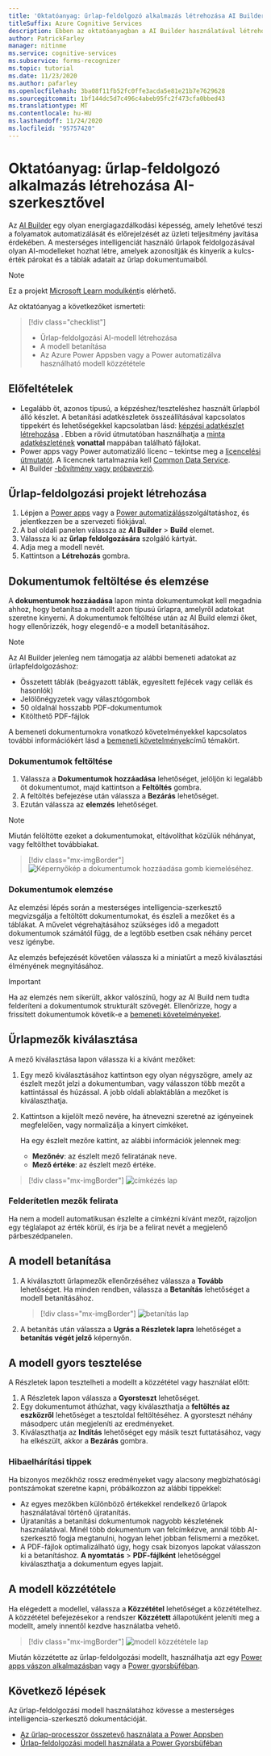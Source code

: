 ```yaml
---
title: 'Oktatóanyag: űrlap-feldolgozó alkalmazás létrehozása AI Builder-Form felismerővel'
titleSuffix: Azure Cognitive Services
description: Ebben az oktatóanyagban a AI Builder használatával létrehozhatja és betaníthatja az űrlap-feldolgozó alkalmazást.
author: PatrickFarley
manager: nitinme
ms.service: cognitive-services
ms.subservice: forms-recognizer
ms.topic: tutorial
ms.date: 11/23/2020
ms.author: pafarley
ms.openlocfilehash: 3ba08f11fb52fc0ffe3acda5e81e21b7e7629628
ms.sourcegitcommit: 1bf144dc5d7c496c4abeb95fc2f473cfa0bbed43
ms.translationtype: MT
ms.contentlocale: hu-HU
ms.lasthandoff: 11/24/2020
ms.locfileid: "95757420"
---
```

# <a name="tutorial-create-a-form-processing-app-with-ai-builder"></a>Oktatóanyag: űrlap-feldolgozó alkalmazás létrehozása AI-szerkesztővel

Az [AI Builder](/ai-builder/overview) egy olyan energiagazdálkodási képesség, amely lehetővé teszi a folyamatok automatizálását és előrejelzését az üzleti teljesítmény javítása érdekében. A mesterséges intelligenciát használó űrlapok feldolgozásával olyan AI-modelleket hozhat létre, amelyek azonosítják és kinyerik a kulcs-érték párokat és a táblák adatait az űrlap dokumentumaiból.

> [!NOTE]
> Ez a projekt [Microsoft Learn modulként](/learn/modules/get-started-with-form-processing/)is elérhető.

Az oktatóanyag a következőket ismerteti:

> [!div class="checklist"]
> * Űrlap-feldolgozási AI-modell létrehozása
> * A modell betanítása
> * Az Azure Power Appsben vagy a Power automatizálva használható modell közzététele

## <a name="prerequisites"></a>Előfeltételek

* Legalább öt, azonos típusú, a képzéshez/teszteléshez használt űrlapból álló készlet. A betanítási adatkészletek összeállításával kapcsolatos tippekért és lehetőségekkel kapcsolatban lásd: [képzési adatkészlet létrehozása](./build-training-data-set.md) . Ebben a rövid útmutatóban használhatja a [minta adatkészletének](https://go.microsoft.com/fwlink/?linkid=2128080) **vonattal** mappában található fájlokat.
* Power apps vagy Power automatizáló licenc – tekintse meg a [licencelési útmutatót](https://go.microsoft.com/fwlink/?linkid=2085130). A licencnek tartalmaznia kell [Common Data Service](https://powerplatform.microsoft.com/common-data-service/).
* AI Builder [-bővítmény vagy próbaverzió](https://go.microsoft.com/fwlink/?LinkId=2113956&clcid=0x409).


## <a name="create-a-form-processing-project"></a>Űrlap-feldolgozási projekt létrehozása

1. Lépjen a [Power apps](https://make.powerapps.com/) vagy a [Power automatizálás](https://flow.microsoft.com/signin)szolgáltatáshoz, és jelentkezzen be a szervezeti fiókjával.
1. A bal oldali panelen válassza az **AI Builder**  >  **Build** elemet.
1. Válassza ki az **űrlap feldolgozására** szolgáló kártyát.
1. Adja meg a modell nevét.
1. Kattintson a **Létrehozás** gombra.

## <a name="upload-and-analyze-documents"></a>Dokumentumok feltöltése és elemzése

A **dokumentumok hozzáadása** lapon minta dokumentumokat kell megadnia ahhoz, hogy betanítsa a modellt azon típusú űrlapra, amelyről adatokat szeretne kinyerni. A dokumentumok feltöltése után az AI Build elemzi őket, hogy ellenőrizzék, hogy elegendő-e a modell betanításához.

> [!NOTE]
> Az AI Builder jelenleg nem támogatja az alábbi bemeneti adatokat az űrlapfeldolgozáshoz:
>
> - Összetett táblák (beágyazott táblák, egyesített fejlécek vagy cellák és hasonlók)
> - Jelölőnégyzetek vagy választógombok
> - 50 oldalnál hosszabb PDF-dokumentumok
> - Kitölthető PDF-fájlok
>
> A bemeneti dokumentumokra vonatkozó követelményekkel kapcsolatos további információkért lásd a [bemeneti követelmények](./overview.md#input-requirements)című témakört.

### <a name="upload-your-documents"></a>Dokumentumok feltöltése

1. Válassza a **Dokumentumok hozzáadása** lehetőséget, jelöljön ki legalább öt dokumentumot, majd kattintson a **Feltöltés** gombra.
1. A feltöltés befejezése után válassza a **Bezárás** lehetőséget.
1. Ezután válassza az **elemzés** lehetőséget.

> [!NOTE] 
> Miután felöltötte ezeket a dokumentumokat, eltávolíthat közülük néhányat, vagy feltölthet továbbiakat.

> [!div class="mx-imgBorder"]
> ![Képernyőkép a dokumentumok hozzáadása gomb kiemeléséhez.](./media/tutorial-ai-builder/add-documents-page.png)

### <a name="analyze-your-documents"></a>Dokumentumok elemzése

Az elemzési lépés során a mesterséges intelligencia-szerkesztő megvizsgálja a feltöltött dokumentumokat, és észleli a mezőket és a táblákat. A művelet végrehajtásához szükséges idő a megadott dokumentumok számától függ, de a legtöbb esetben csak néhány percet vesz igénybe.

Az elemzés befejezését követően válassza ki a miniatűrt a mező kiválasztási élményének megnyitásához.

> [!IMPORTANT]
> Ha az elemzés nem sikerült, akkor valószínű, hogy az AI Build nem tudta felderíteni a dokumentumok strukturált szövegét. Ellenőrizze, hogy a frissített dokumentumok követik-e a [bemeneti követelményeket](./overview.md#input-requirements).

## <a name="select-your-form-fields"></a>Űrlapmezők kiválasztása

A mező kiválasztása lapon válassza ki a kívánt mezőket:

1. Egy mező kiválasztásához kattintson egy olyan négyszögre, amely az észlelt mezőt jelzi a dokumentumban, vagy válasszon több mezőt a kattintással és húzással. A jobb oldali ablaktáblán a mezőket is kiválaszthatja.
1. Kattintson a kijelölt mező nevére, ha átnevezni szeretné az igényeinek megfelelően, vagy normalizálja a kinyert címkéket.

    Ha egy észlelt mezőre kattint, az alábbi információk jelennek meg:

    - **Mezőnév**: az észlelt mező feliratának neve.
    - **Mező értéke**: az észlelt mező értéke.

> [!div class="mx-imgBorder"]
> ![címkézés lap](./media/tutorial-ai-builder/select-fields-page.png)

### <a name="label-undetected-fields"></a>Felderítetlen mezők felirata

Ha nem a modell automatikusan észlelte a címkézni kívánt mezőt, rajzoljon egy téglalapot az érték körül, és írja be a felirat nevét a megjelenő párbeszédpanelen.

## <a name="train-your-model"></a>A modell betanítása

1. A kiválasztott űrlapmezők ellenőrzéséhez válassza a **Tovább** lehetőséget. Ha minden rendben, válassza a **Betanítás** lehetőséget a modell betanításához.

    > [!div class="mx-imgBorder"]
    > ![betanítás lap](./media/tutorial-ai-builder/summary-train-page.png)
1. A betanítás után válassza a **Ugrás a Részletek lapra** lehetőséget a **betanítás végét jelző** képernyőn.
## <a name="quick-test-your-model"></a>A modell gyors tesztelése

A Részletek lapon tesztelheti a modellt a közzététel vagy használat előtt:

1. A Részletek lapon válassza a **Gyorsteszt** lehetőséget.
2. Egy dokumentumot áthúzhat, vagy kiválaszthatja a **feltöltés az eszközről** lehetőséget a tesztoldal feltöltéséhez. A gyorsteszt néhány másodperc után megjeleníti az eredményeket.
3. Kiválaszthatja az **Indítás** lehetőséget egy másik teszt futtatásához, vagy ha elkészült, akkor a **Bezárás** gombra.

### <a name="troubleshooting-tips"></a>Hibaelhárítási tippek

Ha bizonyos mezőkhöz rossz eredményeket vagy alacsony megbízhatósági pontszámokat szeretne kapni, próbálkozzon az alábbi tippekkel:

- Az egyes mezőkben különböző értékekkel rendelkező űrlapok használatával történő újratanítás.
- Újratanítás a betanítási dokumentumok nagyobb készletének használatával. Minél több dokumentum van felcímkézve, annál több AI-szerkesztő fogja megtanulni, hogyan lehet jobban felismerni a mezőket.
- A PDF-fájlok optimalizálható úgy, hogy csak bizonyos lapokat válasszon ki a betanításhoz. **A nyomtatás**  >  **PDF-fájlként** lehetőséggel kiválaszthatja a dokumentum egyes lapjait.

## <a name="publish-your-model"></a>A modell közzététele

Ha elégedett a modellel, válassza a **Közzététel**  lehetőséget a közzétételhez. A közzététel befejezésekor a rendszer **Közzétett** állapotúként jeleníti meg a modellt, amely innentől kezdve használatba vehető.

> [!div class="mx-imgBorder"]
> ![modell közzététele lap](./media/tutorial-ai-builder/model-page.png)

Miután közzétette az űrlap-feldolgozási modellt, használhatja azt egy [Power apps vászon alkalmazásban](/ai-builder/form-processor-component-in-powerapps) vagy a [Power gyorsbüféban](/ai-builder/form-processing-model-in-flow).

## <a name="next-steps"></a>Következő lépések

Az űrlap-feldolgozási modell használatához kövesse a mesterséges intelligencia-szerkesztő dokumentációját.

* [Az űrlap-processzor összetevő használata a Power Appsben](/ai-builder/form-processor-component-in-powerapps)
* [Űrlap-feldolgozási modell használata a Power Gyorsbüféban](/ai-builder/form-processing-model-in-flow)